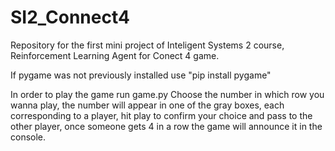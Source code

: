 # SI2_Connect4
Repository for the first mini project of Inteligent Systems 2 course, Reinforcement Learning Agent for Conect 4 game.

If pygame was not previously installed use "pip install pygame"

In order to play the game run game.py 
Choose the number in which row you wanna play, the number will appear in one of the gray boxes, each corresponding to a player, hit play to confirm your choice and pass to the other player, once someone gets 4 in a row the game will announce it in the console.

